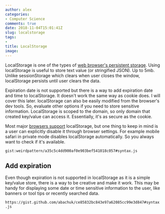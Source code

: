 ```yaml
---
author: alex
categories:
- Computer Science
comments: true
date: 2018-11-04T15:01:41Z
slug: localstorage
tags: 
- 
title: LocalStorage
image:
---
```


LocalStorage is one of the types of [web browser's persistent storage](https://developer.mozilla.org/en-US/docs/Web/API/Web_Storage_API/Using_the_Web_Storage_API). Using localStorage is useful to store text value (or stringified JSON). Up to 5mb. Unlike sessionStorage which clears when user closes the window, localStorage persists until user clears the data.

Expiration date is not supported but there is a way to add expiration date and time to localStorage. It doesn't work the same way as cookie does. I will cover this later. localStorage can also be easily modified from the browser's dev tools. So, evaluate other options if you need to store sensitive information. LocalStorage is scoped to the domain, so only domain that created key/value can access it. Essentially, it's as secure as the cookie.

Most major [browsers support](https://caniuse.com/#feat=namevalue-storage) localStorage, but one thing to keep in mind is a user can explicitly disable it through browser settings. For example mobile safari in private mode disables localStorage automatically. So you always want to check if it's available.

`gist:weirdpattern/a35c5c4dd900af0e903bef541018c057#syntax.js`

## Add expiration

Even though expiration is not supported in localStorage as it is a simple key/value store, there is a way to be creative and make it work. This may be handy for displaying some date or time sensitive information to the user, like banners or tool tips or recently searched data.

`https://gist.github.com/abachuk/ce85832bc843e97a62085cc99e3d847#syntax.js`
